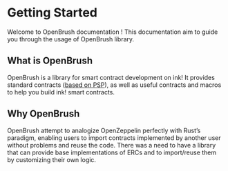 # Getting Started
Welcome to OpenBrush documentation !
This documentation aim to guide you through the usage of OpenBrush library.

## What is OpenBrush
OpenBrush is a library for smart contract development on ink!
It provides standard contracts ([based on PSP](https://github.com/w3f/PSPs)), as well as useful contracts and macros to help you build ink! smart contracts.

## Why OpenBrush
OpenBrush attempt to analogize OpenZeppelin perfectly with Rust’s paradigm, enabling users to import contracts implemented by another user without problems and reuse the code.
There was a need to have a library that can provide base implementations of ERCs and to import/reuse them by customizing their own logic.